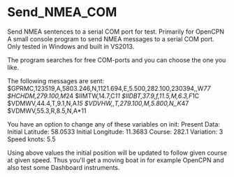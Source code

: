 # Send_NMEA_COM
Send NMEA sentences to a serial COM port for test. Primarily for OpenCPN
A small console program to send NMEA messages to a serial COM port.
Only tested in Windows and built in VS2013.

The program searches for free COM-ports and you can choose the one you like.

The following messages are sent:
$GPRMC,123519,A,5803.246,N,1121.694,E,5.500,282.100,230394,,W*77
$HCHDM,279.100,M*24
$IIMTW,14.7,C*11
$IIDBT,37.9,f,11.5,M,6.3,F*1C
$VDMWV,44.4,T,9.1,N,A*15
$VDVHW,,T,279.100,M,5.800,N,,K*47
$VDMWV,55.3,R,8.5,N,A*11

You have an option to change any of these variables on init:
Present Data:
 Initial Latitude: 58.0533
 Initial  Longitude: 11.3683
 Course: 282.1
 Variation: 3
 Speed knots: 5.5

Using above values the initial position will be updated to follow given course at given speed. 
Thus you'll get a moving boat in for example OpenCPN and also test some Dashboard instruments.

